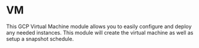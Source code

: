# VM

This GCP Virtual Machine module allows you to easily configure and deploy any needed instances. This module will create the virtual machine as well as setup a snapshot schedule.